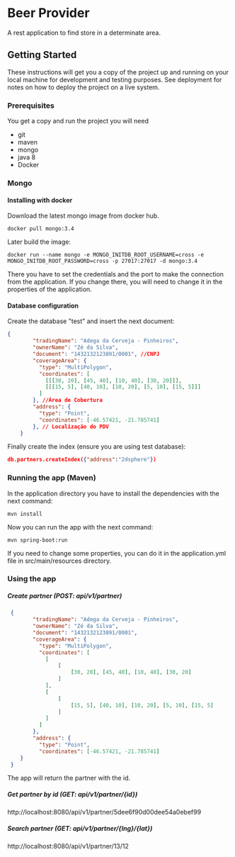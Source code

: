 # Beer Provider

A rest application to find store in a determinate area.

## Getting Started

These instructions will get you a copy of the project up and running on your local machine for development and testing purposes. See deployment for notes on how to deploy the project on a live system.

### Prerequisites

You get a copy and run the project you will need

* git
* maven
* mongo
* java 8
* Docker

### Mongo

#### Installing with docker 

Download the latest mongo image from docker hub.

```docker
docker pull mongo:3.4
```
Later build the image:

```docker
docker run --name mongo -e MONGO_INITDB_ROOT_USERNAME=cross -e MONGO_INITDB_ROOT_PASSWORD=cross -p 27017:27017 -d mongo:3.4
```

There you have to set the credentials and the port to make the connection from the application. If you change there, you will need to change it in the properties of the application.

#### Database configuration

Create the database "test" and insert the next document:

```json
{
        "tradingName": "Adega da Cerveja - Pinheiros",
        "ownerName": "Zé da Silva",
        "document": "1432132123891/0001", //CNPJ
        "coverageArea": { 
          "type": "MultiPolygon", 
          "coordinates": [
            [[[30, 20], [45, 40], [10, 40], [30, 20]]], 
            [[[15, 5], [40, 10], [10, 20], [5, 10], [15, 5]]]
          ]
        }, //Área de Cobertura
        "address": { 
          "type": "Point",
          "coordinates": [-46.57421, -21.785741]
        }, // Localização do PDV
    }
```

Finally create the index (ensure you are using test database):
```json
db.partners.createIndex({"address":"2dsphere"})
```

### Running the app (Maven)
In the application directory you have to install the dependencies with the next command:

```maven
mvn install
```

Now you can run the app with the next command:

```maven
mvn spring-boot:run
```

If you need to change some properties, you can do it in the application.yml file in src/main/resources directory.

### Using the app

##### Create partner (POST: api/v1/partner)

```json
 {
        "tradingName": "Adega da Cerveja - Pinheiros",
        "ownerName": "Zé da Silva",
        "document": "1432132123891/0001",
        "coverageArea": { 
          "type": "MultiPolygon", 
          "coordinates": [
            [
            	[
            		[30, 20], [45, 40], [10, 40], [30, 20]
            	]
            ], 
            [
            	[
            		[15, 5], [40, 10], [10, 20], [5, 10], [15, 5]
            	]
            ]
          ]
        }, 
        "address": { 
          "type": "Point",
          "coordinates": [-46.57421, -21.785741]
    }
 }
```
The app will return the partner with the id.
    
##### Get partner by id (GET: api/v1/partner/{id})

http://localhost:8080/api/v1/partner/5dee6f90d00dee54a0ebef99

##### Search partner (GET: api/v1/partner/{lng}/{lat})

http://localhost:8080/api/v1/partner/13/12

